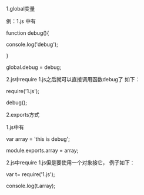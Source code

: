 <!--
 * @Author: wjn
 * @Date: 2020-11-04 09:26:52
 * @LastEditors: wjn
 * @LastEditTime: 2020-11-04 09:26:54
-->
1.global变量

例：1.js 中有

function debug(){

   console.log('debug');

}

global.debug = debug;

2.js中require 1.js之后就可以直接调用函数debug了 如下：

require('1.js');

debug();



2.exports方式

1.js中有

var array = 'this is debug';

module.exports.array = array;

2.js中require 1.js但是要使用一个对象接它， 例子如下：

var t= require('1.js');

console.log(t.array);